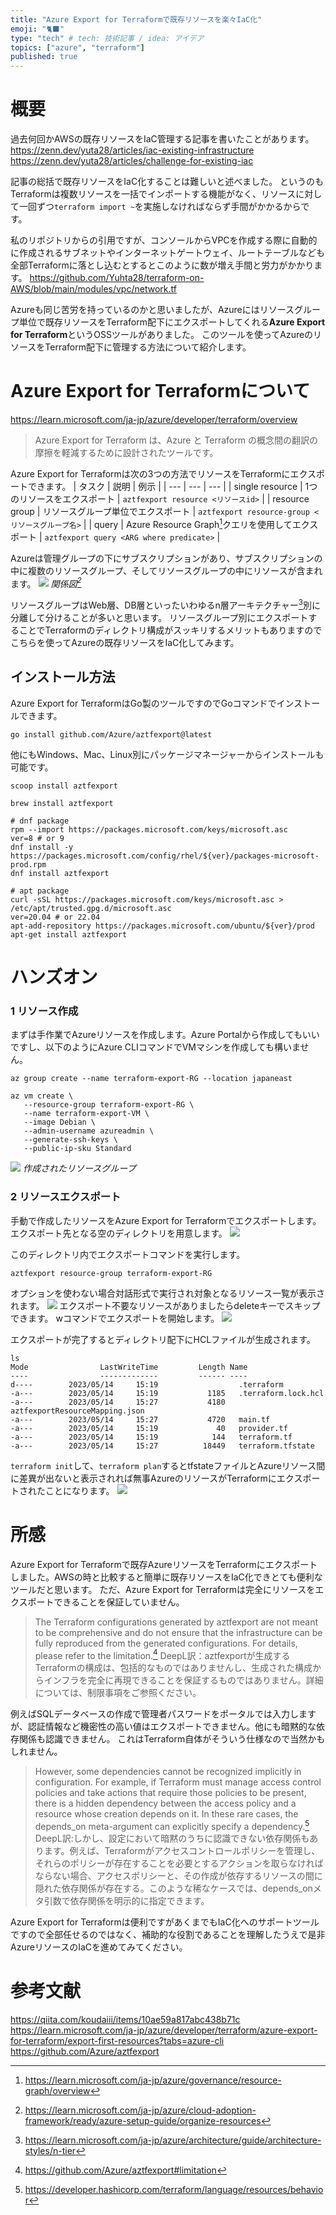 ```yaml
---
title: "Azure Export for Terraformで既存リソースを楽々IaC化"
emoji: "🐈‍⬛"
type: "tech" # tech: 技術記事 / idea: アイデア
topics: ["azure", "terraform"]
published: true
---
```


# 概要
過去何回かAWSの既存リソースをIaC管理する記事を書いたことがあります。
https://zenn.dev/yuta28/articles/iac-existing-infrastructure
https://zenn.dev/yuta28/articles/challenge-for-existing-iac

記事の総括で既存リソースをIaC化することは難しいと述べました。
というのもTerraformは複数リソースを一括でインポートする機能がなく、リソースに対して一回ずつ`terraform import ~`を実施しなければならず手間がかかるからです。

私のリポジトリからの引用ですが、コンソールからVPCを作成する際に自動的に作成されるサブネットやインターネットゲートウェイ、ルートテーブルなども全部Terraformに落とし込むとするとこのように数が増え手間と労力がかかります。
https://github.com/Yuhta28/terraform-on-AWS/blob/main/modules/vpc/network.tf

Azureも同じ苦労を持っているのかと思いましたが、Azureにはリソースグループ単位で既存リソースをTerraform配下にエクスポートしてくれる**Azure Export for Terraform**というOSSツールがありました。
このツールを使ってAzureのリソースをTerraform配下に管理する方法について紹介します。

# Azure Export for Terraformについて
https://learn.microsoft.com/ja-jp/azure/developer/terraform/overview
> Azure Export for Terraform は、Azure と Terraform の概念間の翻訳の摩擦を軽減するために設計されたツールです。

Azure Export for Terraformは次の3つの方法でリソースをTerraformにエクスポートできます。
| タスク | 説明 | 例示 |
| --- | --- | --- |
| single resource | 1つのリソースをエクスポート | `aztfexport resource <リソースid>` |
| resource group  | リソースグループ単位でエクスポート | `aztfexport resource-group <リソースグループ名>` |
| query | Azure Resource Graph[^1]クエリを使用してエクスポート | `aztfexport query <ARG where predicate>` |


Azureは管理グループの下にサブスクリプションがあり、サブスクリプションの中に複数のリソースグループ、そしてリソースグループの中にリソースが含まれます。
![](/images/azure-export-terraform/image1.png)
*関係図[^2]*

リソースグループはWeb層、DB層といったいわゆるn層アーキテクチャー[^3]別に分離して分けることが多いと思います。
リソースグループ別にエクスポートすることでTerraformのディレクトリ構成がスッキリするメリットもありますのでこちらを使ってAzureの既存リソースをIaC化してみます。

[^1]: https://learn.microsoft.com/ja-jp/azure/governance/resource-graph/overview
[^2]: https://learn.microsoft.com/ja-jp/azure/cloud-adoption-framework/ready/azure-setup-guide/organize-resources
[^3]: https://learn.microsoft.com/ja-jp/azure/architecture/guide/architecture-styles/n-tier

## インストール方法
Azure Export for TerraformはGo製のツールですのでGoコマンドでインストールできます。
```terminal:Go toolchain
go install github.com/Azure/aztfexport@latest
```
他にもWindows、Mac、Linux別にパッケージマネージャーからインストールも可能です。

```terminal:Windows
scoop install aztfexport
```

```terminal:Mac
brew install aztfexport
```

```terminal:Linux
# dnf package
rpm --import https://packages.microsoft.com/keys/microsoft.asc
ver=8 # or 9
dnf install -y https://packages.microsoft.com/config/rhel/${ver}/packages-microsoft-prod.rpm
dnf install aztfexport

# apt package
curl -sSL https://packages.microsoft.com/keys/microsoft.asc > /etc/apt/trusted.gpg.d/microsoft.asc
ver=20.04 # or 22.04
apt-add-repository https://packages.microsoft.com/ubuntu/${ver}/prod
apt-get install aztfexport
```

# ハンズオン
### 1 リソース作成
まずは手作業でAzureリソースを作成します。Azure Portalから作成してもいいですし、以下のようにAzure CLIコマンドでVMマシンを作成しても構いません。

```terminal:Azure CLI
az group create --name terraform-export-RG --location japaneast

az vm create \
   --resource-group terraform-export-RG \
   --name terraform-export-VM \
   --image Debian \
   --admin-username azureadmin \
   --generate-ssh-keys \
   --public-ip-sku Standard
```

![](/images/azure-export-terraform/image2.png)
*作成されたリソースグループ*

### 2 リソースエクスポート
手動で作成したリソースをAzure Export for Terraformでエクスポートします。
エクスポート先となる空のディレクトリを用意します。
![](/images/azure-export-terraform/image3.png)

このディレクトリ内でエクスポートコマンドを実行します。
```terminal
aztfexport resource-group terraform-export-RG
```

オプションを使わない場合対話形式で実行され対象となるリソース一覧が表示されます。
![](/images/azure-export-terraform/image4.png)
エクスポート不要なリソースがありましたらdeleteキーでスキップできます。
wコマンドでエクスポートを開始します。
![](/images/azure-export-terraform/image5.png)

エクスポートが完了するとディレクトリ配下にHCLファイルが生成されます。

```terminal
ls
Mode                LastWriteTime         Length Name
----                -------------         ------ ----
d----        2023/05/14     15:19                  .terraform
-a---        2023/05/14     15:19           1185   .terraform.lock.hcl
-a---        2023/05/14     15:27           4180   aztfexportResourceMapping.json
-a---        2023/05/14     15:27           4720   main.tf
-a---        2023/05/14     15:19             40   provider.tf
-a---        2023/05/14     15:19            144   terraform.tf
-a---        2023/05/14     15:27          18449   terraform.tfstate
```

`terraform init`して、`terraform plan`するとtfstateファイルとAzureリソース間に差異が出ないと表示されれば無事AzureのリソースがTerraformにエクスポートされたことになります。
![](/images/azure-export-terraform/image6.png)

# 所感
Azure Export for Terraformで既存AzureリソースをTerraformにエクスポートしました。AWSの時と比較すると簡単に既存リソースをIaC化できとても便利なツールだと思います。
ただ、Azure Export for Terraformは完全にリソースをエクスポートできることを保証していません。

> The Terraform configurations generated by aztfexport are not meant to be comprehensive and do not ensure that the infrastructure can be fully reproduced from the generated configurations. For details, please refer to the limitation.[^4]
DeepL訳：aztfexportが生成するTerraformの構成は、包括的なものではありませんし、生成された構成からインフラを完全に再現できることを保証するものではありません。詳細については、制限事項をご参照ください。

例えばSQLデータベースの作成で管理者パスワードをポータルでは入力しますが、認証情報など機密性の高い値はエクスポートできません。他にも暗黙的な依存関係も認識できません。
これはTerraform自体がそういう仕様なので当然かもしれません。

>However, some dependencies cannot be recognized implicitly in configuration. For example, if Terraform must manage access control policies and take actions that require those policies to be present, there is a hidden dependency between the access policy and a resource whose creation depends on it. In these rare cases, the depends_on meta-argument can explicitly specify a dependency.[^5]
DeepL訳:しかし、設定において暗黙のうちに認識できない依存関係もあります。例えば、Terraformがアクセスコントロールポリシーを管理し、それらのポリシーが存在することを必要とするアクションを取らなければならない場合、アクセスポリシーと、その作成が依存するリソースの間に隠れた依存関係が存在する。このような稀なケースでは、depends_onメタ引数で依存関係を明示的に指定できます。

Azure Export for Terraformは便利ですがあくまでもIaC化へのサポートツールですので全部任せるのではなく、補助的な役割であることを理解したうえで是非AzureリソースのIaCを進めてみてください。

[^4]: https://github.com/Azure/aztfexport#limitation
[^5]: https://developer.hashicorp.com/terraform/language/resources/behavior

# 参考文献
https://qiita.com/koudaiii/items/10ae59a817abc438b71c
https://learn.microsoft.com/ja-jp/azure/developer/terraform/azure-export-for-terraform/export-first-resources?tabs=azure-cli
https://github.com/Azure/aztfexport